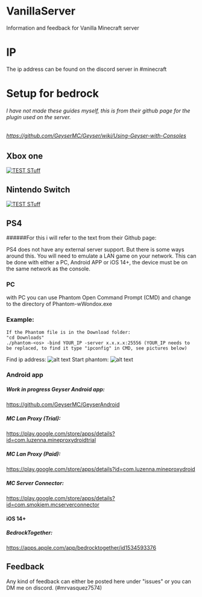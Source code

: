 # VanillaServer
Information and feedback for Vanilla Minecraft server

# IP


The ip address can be found on the discord server in #minecraft

# Setup for bedrock
###### I have not made these guides myself, this is from their github page for the plugin used on the server.
###### https://github.com/GeyserMC/Geyser/wiki/Using-Geyser-with-Consoles
## Xbox one
[![TEST STuff](https://img.youtube.com/vi/g8mHvasVHMs/0.jpg)](https://www.youtube.com/watch?v=g8mHvasVHMs)
## Nintendo Switch
[![TEST STuff](https://img.youtube.com/vi/zalT_oR1nPM/0.jpg)](https://www.youtube.com/watch?v=zalT_oR1nPM)
## PS4
######For this i will refer to the text from their Github page:

PS4 does not have any external server support. But there is some ways around this. 
You will need to emulate a LAN game on your network. 
This can be done with either a PC, Android APP or iOS 14+, the device must be on the same network as the console.

### PC
with PC you can use Phantom
Open Command Prompt (CMD) and change to the directory of Phantom-wWondox.exe
### Example: 
    If the Phantom file is in the Download folder:
    "cd Downloads"
    ./phantom-<os> -bind YOUR_IP -server x.x.x.x:25556 (YOUR_IP needs to be replaced, to find it type "ipconfig" in CMD, see pictures below)  
    
 Find ip address: 
 ![alt text](https://github.com/mrvasquez2/VanillaServer/blob/main/Pictures/ipconfig.PNG?raw=true)
 Start phantom: 
![alt text](https://github.com/mrvasquez2/VanillaServer/blob/main/Pictures/phantom.PNG?raw=true)



### Android app
##### Work in progress Geyser Android app:
https://github.com/GeyserMC/GeyserAndroid
##### MC Lan Proxy (Trial):
https://play.google.com/store/apps/details?id=com.luzenna.mineproxydroidtrial
##### MC Lan Proxy (Paid):
https://play.google.com/store/apps/details?id=com.luzenna.mineproxydroid
##### MC Server Connector:
https://play.google.com/store/apps/details?id=com.smokiem.mcserverconnector

#### iOS 14+
##### BedrockTogether:
https://apps.apple.com/app/bedrocktogether/id1534593376




## Feedback
Any kind of feedback can either be posted here under "issues" or you can DM me on discord. (#mrvasquez7574)
